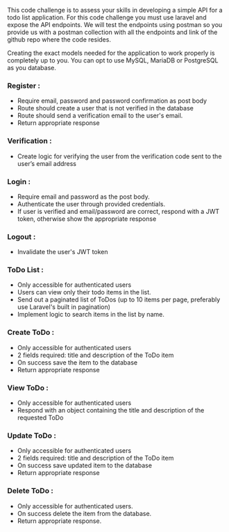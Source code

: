 This code challenge is to assess your skills in developing a simple API for a todo list application. For this code challenge you must use laravel and expose the API endpoints. We will test the endpoints using postman so you provide us with a postman collection with all the endpoints and link of the github repo where the code resides.


Creating the exact models needed for the application to work properly is completely up to you. You can opt to use MySQL, MariaDB or PostgreSQL as you database.

### Register :
- Require email, password and password confirmation as post body
- Route should create a user that is not verified in the database
- Route should send a verification email to the user's email.
- Return appropriate response

### Verification :
- Create logic for verifying the user from the verification code sent to the user’s email address

### Login :
- Require email and password as the post body.
- Authenticate the user through provided credentials.
- If user is verified and email/password are correct, respond with a JWT token, otherwise show the appropriate response

### Logout :
- Invalidate the user's JWT token

### ToDo List :
- Only accessible for authenticated users
- Users can view only their todo items in the list.
- Send out a paginated list of ToDos (up to 10 items per page, preferably use Laravel's built in pagination)
- Implement logic to search items in the list by name.

### Create ToDo :
- Only accessible for authenticated users
- 2 fields required: title and description of the ToDo item
- On success save the item to the database
- Return appropriate response

### View ToDo :
- Only accessible for authenticated users
- Respond with an object containing the title and description of the requested ToDo

### Update ToDo :
- Only accessible for authenticated users
- 2 fields required: title and description of the ToDo item
- On success save updated item to the database
- Return appropriate response

### Delete ToDo :
- Only accessible for authenticated users.
- On success delete the item from the database.
- Return appropriate response.
